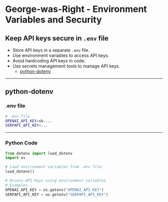 # George-was-Right - Environment Variables and Security

## Keep API keys secure in `.env` file

* Store API keys in a separate `.env` file.
* Use environment variables to access API keys.
* Avoid hardcoding API keys in code.
* Use secrets management tools to manage API keys.
  * [python-dotenv](https://python-dotenv.readthedocs.io/en/latest/)

---

## python-dotenv

### .env file

```sh
# .env file
OPENAI_API_KEY=sk-...
SERPAPI_API_KEY=...
```

---

### Python Code

```python
from dotenv import load_dotenv
import os

# Load environment variables from .env file
load_dotenv()

# Access API keys using environment variables 
# Examples
OPENAI_API_KEY = os.getenv("OPENAI_API_KEY")
SERPAPI_API_KEY = os.getenv("SERPAPI_API_KEY")
```
